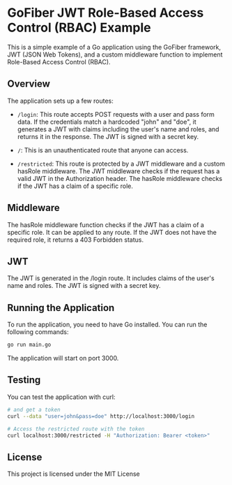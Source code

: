 # GoFiber JWT Role-Based Access Control (RBAC) Example

This is a simple example of a Go application using the GoFiber framework, JWT (JSON Web Tokens), and a custom middleware function to implement Role-Based Access Control (RBAC).

## Overview

The application sets up a few routes:

- `/login`: This route accepts POST requests with a user and pass form data. If the credentials match a hardcoded "john" and "doe", it generates a JWT with claims including the user's name and roles, and returns it in the response. The JWT is signed with a secret key.

- `/`: This is an unauthenticated route that anyone can access.

- `/restricted`: This route is protected by a JWT middleware and a custom hasRole middleware. The JWT middleware checks if the request has a valid JWT in the Authorization header. The hasRole middleware checks if the JWT has a claim of a specific role.

## Middleware

The hasRole middleware function checks if the JWT has a claim of a specific role. It can be applied to any route. If the JWT does not have the required role, it returns a 403 Forbidden status.

## JWT

The JWT is generated in the /login route. It includes claims of the user's name and roles. The JWT is signed with a secret key.

## Running the Application

To run the application, you need to have Go installed. You can run the following commands:

```bash
go run main.go
```

The application will start on port 3000.

## Testing

You can test the application with curl:

```bash
# and get a token
curl --data "user=john&pass=doe" http://localhost:3000/login

# Access the restricted route with the token
curl localhost:3000/restricted -H "Authorization: Bearer <token>"
```

## License

This project is licensed under the MIT License